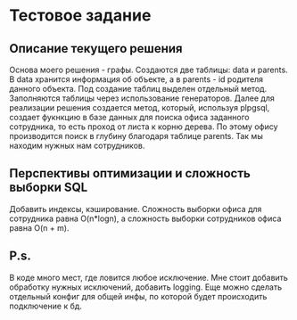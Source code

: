 # Тестовое задание
## Описание текущего решения
Основа моего решения - графы. Создаются две таблицы: data и parents.
В data хранится информация об объекте, а в parents - id родителя данного объекта.
Под создание таблиц выделен отдельный метод. Заполняются таблицы
через использование генераторов. Далее для реализации решения создается метод, который, используя 
plpgsql, создает фукнкцию в базе данных для поиска офиса заданного сотрудника, то есть проход
от листа к корню дерева. По этому офису
производится поиск в глубину благодаря таблице parents. Так мы находим нужных нам сотрудников.
## Перспективы оптимизации и сложность выборки SQL
Добавить индексы, кэширование.
Сложность выборки офиса для сотрудника равна O(n*logn), а сложность выборки сотрудников офиса  равна 
O(n + m).
## P.s.
В коде много мест, где ловится любое исключение.
Мне стоит добавить обработку нужных исключений, добавить logging.
Еще можно сделать отдельный конфиг для общей инфы, по которой будет происходить подключение к бд.
